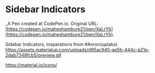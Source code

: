 # Sidebar Indicators
 _A Pen created at CodePen.io. Original URL: [https://codepen.io/maheshambure21/pen/XaLrYb](https://codepen.io/maheshambure21/pen/XaLrYb).

 Sidebar Indicators, 
insparations from #Anron(uplabs)
https://assets.materialup.com/uploads/d95ac945-ae5b-444c-a21e-2dab7348fcb5/preview.gif

https://material.io/icons/